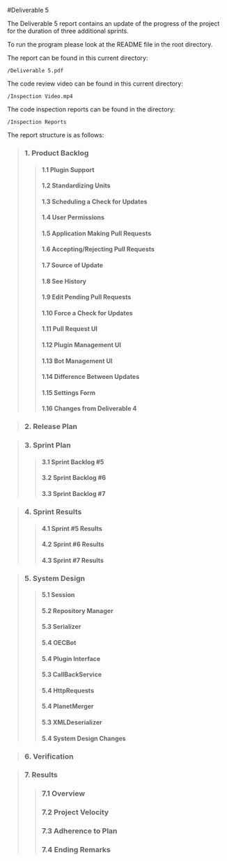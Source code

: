 #Deliverable 5

The Deliverable 5 report contains an update of the progress of the project for the duration of three additional sprints. 


To run the program please look at the README file in the root directory. 


The report can be found in this current directory:

```
/Deliverable 5.pdf
```

The code review video can be found in this current directory:

```
/Inspection Video.mp4
```

The code inspection reports can be found in the directory:

```
/Inspection Reports
```


The report structure is as follows:

> ### 1. Product Backlog
>> #### 1.1 Plugin Support    
>> #### 1.2 Standardizing Units    
>> #### 1.3 Scheduling a Check for Updates    
>> #### 1.4 User Permissions    
>> #### 1.5 Application Making Pull Requests
>> #### 1.6 Accepting/Rejecting Pull Requests    
>> #### 1.7 Source of Update    
>> #### 1.8 See History    
>> #### 1.9 Edit Pending Pull Requests
>> #### 1.10 Force a Check for Updates
>> #### 1.11 Pull Request UI
>> #### 1.12 Plugin Management UI
>> #### 1.13 Bot Management UI
>> #### 1.14 Difference Between Updates  
>> #### 1.15 Settings Form
>> #### 1.16 Changes from Deliverable 4

> ### 2. Release Plan

> ### 3. Sprint Plan
>> #### 3.1 Sprint Backlog #5
>> #### 3.2 Sprint Backlog #6
>> #### 3.3 Sprint Backlog #7

> ### 4. Sprint Results
>> #### 4.1 Sprint #5 Results 
>> #### 4.2 Sprint #6 Results   
>> #### 4.3 Sprint #7 Results    

> ### 5. System Design
>> #### 5.1 Session
>> #### 5.2 Repository Manager
>> #### 5.3 Serializer
>> #### 5.4 OECBot
>> #### 5.4 Plugin Interface
>> #### 5.3 CallBackService
>> #### 5.4 HttpRequests
>> #### 5.4 PlanetMerger
>> #### 5.3 XMLDeserializer
>> #### 5.4 System Design Changes

> ### 6. Verification

> ### 7. Results
>> ### 7.1 Overview
>> ### 7.2 Project Velocity
>> ### 7.3 Adherence to Plan
>> ### 7.4 Ending Remarks
